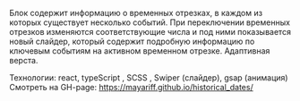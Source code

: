 Блок содержит информацию о временных отрезках, в каждом из которых существует несколько событий.
При переключении временных отрезков изменяются соответствующие числа и под ними показывается новый слайдер,
который содержит подробную информацию по ключевым событиям на активном временном отрезке.
Адаптивная верста.

Технологии: react, typeScript , SCSS , Swiper (слайдер), gsap (анимация)
Смотреть на GH-page: https://mayariff.github.io/historical_dates/